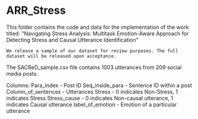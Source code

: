 # ARR_Stress

This folder contains the code and data for the implementation of the work titled: 
"Navigating Stress Analysis: Multitask Emotion-Aware Approach for Detecting Stress and Causal Utterance Identification"

~~~~~~~~~~~~~~~~~~~~~~~~~~~~~~~~~~~~~~~~~~~~~~~~~~~~~~~~~~~~~~~~~~~~~~~~~~~~~~~~~~~~~~~~~~~~~~~~~~~~~~~~~~~~~~~
We release a sample of our dataset for review purposes. The full dataset will be released upon acceptance. 
~~~~~~~~~~~~~~~~~~~~~~~~~~~~~~~~~~~~~~~~~~~~~~~~~~~~~~~~~~~~~~~~~~~~~~~~~~~~~~~~~~~~~~~~~~~~~~~~~~~~~~~~~~~~~~~

The SACReD_sample.csv file contains 1003 utterances from 209 social media posts. 

Columns:
Para_index - Post ID
Seq_inside_para - Sentence ID within a post
Column_of_sentences - Utterances 
Stress - 0 indicates Non-Stress, 1 indicates Stress
Stress_cause - 0 indicates Non-causal utterance, 1 indicates Causal utterance
label_of_emotion - Emotion of a particular utterance
